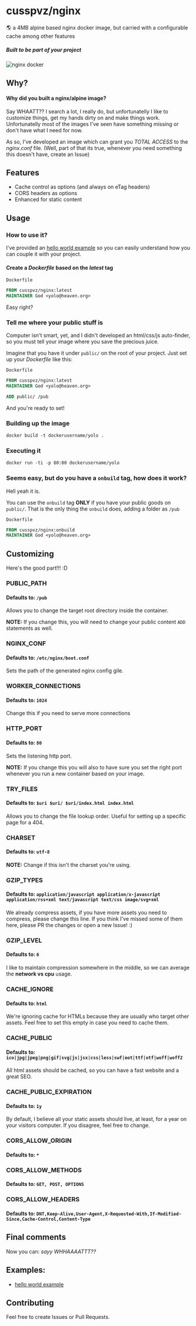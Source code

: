 # cusspvz/nginx

:earth_americas: a 4MB alpine based nginx docker image, but carried with a
configurable cache among other features

##### Built to be part of your project

![nginx docker](https://s3.amazonaws.com/ejf3-public/hosted_files/ejf_io/docker_nginx.png)

## Why?
#### Why did you built a nginx/alpine image?

Say WHAATT?? I search a lot, I really do, but unfortunatelly I like to customize
things, get my hands dirty on and make things work. Unfortunatelly most of the
images I've seen have something missing or don't have what I need for now.

As so, I've developed an image which can grant you *TOTAL ACCESS* to the
*nginx.conf* file.
(Well, part of that its true, whenever you need something this doesn't have,
create an Issue)

## Features
* Cache control as options (and always on eTag headers)
* CORS headers as options
* Enhanced for static content

## Usage

### How to use it?
I've provided an [hello world example] so you can easily understand how you can
couple it with your project.

#### Create a *Dockerfile* based on the *latest* tag

`Dockerfile`
```Dockerfile
FROM cusspvz/nginx:latest
MAINTAINER God <yolo@heaven.org>
```

Easy right?

### Tell me where your public stuff is
Computer isn't smart, yet, and I didn't developed an html/css/js auto-finder,
so you must tell your image where you save the precious juice.

Imagine that you have it under `public/` on the root of your project.
Just set up your *Dockerfile* like this:

`Dockerfile`
```Dockerfile
FROM cusspvz/nginx:latest
MAINTAINER God <yolo@heaven.org>

ADD public/ /pub
```

And you're ready to set!

### Building up the image

```Dockerfile
docker build -t dockerusername/yolo .
```

### Executing it

```Dockerfile
docker run -ti -p 80:80 dockerusername/yolo
```

### Seems easy, but do you have a `onbuild` tag, how does it work?
Hell yeah it is.

You can use the `onbuild` tag **ONLY** if you have your public goods on `public/`.
That is the only thing the `onbuild` does, adding a folder as `/pub`

`Dockerfile`
```Dockerfile
FROM cusspvz/nginx:onbuild
MAINTAINER God <yolo@heaven.org>
```

## Customizing

Here's the good part!!! :D

### PUBLIC_PATH
#### Defaults to: `/pub`
Allows you to change the target root directory inside the container.

**NOTE:** If you change this, you will need to change your public content `ADD`
statements as well.

### NGINX_CONF
#### Defaults to: `/etc/nginx/boot.conf`
Sets the path of the generated nginx config gile.

### WORKER_CONNECTIONS
#### Defaults to: `1024`
Change this if you need to serve more connections

### HTTP_PORT
#### Defaults to: `80`
Sets the listening http port.

**NOTE:** If you change this you will also to have sure you set the right port
whenever you run a new container based on your image.

### TRY_FILES
#### Defaults to: `$uri $uri/ $uri/index.html index.html`
Allows you to change the file lookup order.
Useful for setting up a specific page for a 404.

### CHARSET
#### Defaults to: `utf-8`

**NOTE:** Change if this isn't the charset you're using.

### GZIP_TYPES
#### Defaults to: `application/javascript application/x-javascript application/rss+xml text/javascript text/css image/svg+xml`
We already compress assets, if you have more assets you need to compress, please
change this line. If you think I've missed some of them here, please PR the
changes or open a new Issue! :)

### GZIP_LEVEL
#### Defaults to: `6`
I like to maintain compression somewhere in the middle, so we can average the
**network vs cpu** usage.

### CACHE_IGNORE
#### Defaults to: `html`
We're ignoring cache for HTMLs because they are usually who target other assets.
Feel free to set this empty in case you need to cache them.

### CACHE_PUBLIC
#### Defaults to: `ico|jpg|jpeg|png|gif|svg|js|jsx|css|less|swf|eot|ttf|otf|woff|woff2`
All html assets should be cached, so you can have a fast website and a great SEO.

### CACHE_PUBLIC_EXPIRATION
#### Defaults to: `1y`
By default, I believe all your static assets should live, at least, for a year
on your visitors computer. If you disagree, feel free to change.

### CORS_ALLOW_ORIGIN
#### Defaults to: `*`

### CORS_ALLOW_METHODS
#### Defaults to: `GET, POST, OPTIONS`

### CORS_ALLOW_HEADERS
#### Defaults to: `DNT,Keep-Alive,User-Agent,X-Requested-With,If-Modified-Since,Cache-Control,Content-Type`

## Final comments

Now you can: *sayy WHHAAAATTT??*

## Examples:
- [hello world example]

## Contributing
Feel free to create Issues or Pull Requests.


[hello world example]: https://github.com/cusspvz/nginx.docker/tree/master/examples/hello-world
